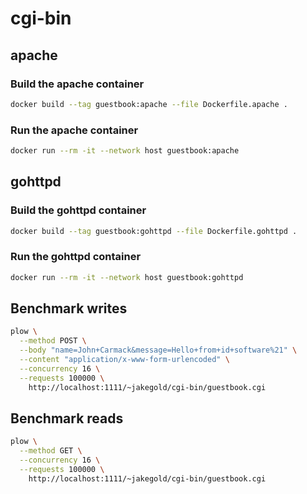 # cgi-bin

## apache

### Build the apache container

```bash
docker build --tag guestbook:apache --file Dockerfile.apache .
```

### Run the apache container

```bash
docker run --rm -it --network host guestbook:apache
```

## gohttpd

### Build the gohttpd container

```bash
docker build --tag guestbook:gohttpd --file Dockerfile.gohttpd .
```

### Run the gohttpd container

```bash
docker run --rm -it --network host guestbook:gohttpd
```

## Benchmark writes

```bash
plow \
  --method POST \
  --body "name=John+Carmack&message=Hello+from+id+software%21" \
  --content "application/x-www-form-urlencoded" \
  --concurrency 16 \
  --requests 100000 \
    http://localhost:1111/~jakegold/cgi-bin/guestbook.cgi
```

## Benchmark reads

```bash
plow \
  --method GET \
  --concurrency 16 \
  --requests 100000 \
    http://localhost:1111/~jakegold/cgi-bin/guestbook.cgi
```
